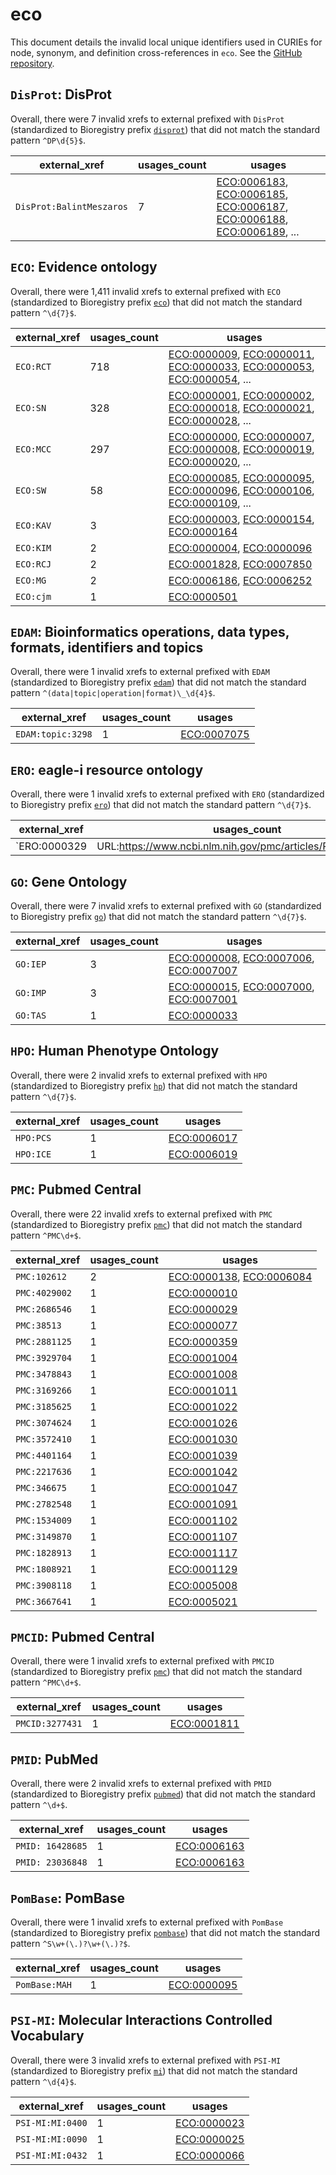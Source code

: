 # eco

This document details the invalid local unique identifiers used in CURIEs
for node, synonym, and definition cross-references in `eco`. See the [GitHub repository](https://github.com/evidenceontology/evidenceontology).


## `DisProt`: DisProt

Overall, there were 7 invalid
xrefs to external prefixed with `DisProt` (standardized to Bioregistry
prefix [`disprot`](https://bioregistry.io/disprot)) that
did not match the standard pattern `^DP\d{5}$`.

| external_xref            |   usages_count | usages                                                                                                                                                                                                                                                                                                     |
|--------------------------|----------------|------------------------------------------------------------------------------------------------------------------------------------------------------------------------------------------------------------------------------------------------------------------------------------------------------------|
| `DisProt:BalintMeszaros` |              7 | [ECO:0006183](http://purl.obolibrary.org/obo/ECO_0006183), [ECO:0006185](http://purl.obolibrary.org/obo/ECO_0006185), [ECO:0006187](http://purl.obolibrary.org/obo/ECO_0006187), [ECO:0006188](http://purl.obolibrary.org/obo/ECO_0006188), [ECO:0006189](http://purl.obolibrary.org/obo/ECO_0006189), ... |

## `ECO`: Evidence ontology

Overall, there were 1,411 invalid
xrefs to external prefixed with `ECO` (standardized to Bioregistry
prefix [`eco`](https://bioregistry.io/eco)) that
did not match the standard pattern `^\d{7}$`.

| external_xref   |   usages_count | usages                                                                                                                                                                                                                                                                                                     |
|-----------------|----------------|------------------------------------------------------------------------------------------------------------------------------------------------------------------------------------------------------------------------------------------------------------------------------------------------------------|
| `ECO:RCT`       |            718 | [ECO:0000009](http://purl.obolibrary.org/obo/ECO_0000009), [ECO:0000011](http://purl.obolibrary.org/obo/ECO_0000011), [ECO:0000033](http://purl.obolibrary.org/obo/ECO_0000033), [ECO:0000053](http://purl.obolibrary.org/obo/ECO_0000053), [ECO:0000054](http://purl.obolibrary.org/obo/ECO_0000054), ... |
| `ECO:SN`        |            328 | [ECO:0000001](http://purl.obolibrary.org/obo/ECO_0000001), [ECO:0000002](http://purl.obolibrary.org/obo/ECO_0000002), [ECO:0000018](http://purl.obolibrary.org/obo/ECO_0000018), [ECO:0000021](http://purl.obolibrary.org/obo/ECO_0000021), [ECO:0000028](http://purl.obolibrary.org/obo/ECO_0000028), ... |
| `ECO:MCC`       |            297 | [ECO:0000000](http://purl.obolibrary.org/obo/ECO_0000000), [ECO:0000007](http://purl.obolibrary.org/obo/ECO_0000007), [ECO:0000008](http://purl.obolibrary.org/obo/ECO_0000008), [ECO:0000019](http://purl.obolibrary.org/obo/ECO_0000019), [ECO:0000020](http://purl.obolibrary.org/obo/ECO_0000020), ... |
| `ECO:SW`        |             58 | [ECO:0000085](http://purl.obolibrary.org/obo/ECO_0000085), [ECO:0000095](http://purl.obolibrary.org/obo/ECO_0000095), [ECO:0000096](http://purl.obolibrary.org/obo/ECO_0000096), [ECO:0000106](http://purl.obolibrary.org/obo/ECO_0000106), [ECO:0000109](http://purl.obolibrary.org/obo/ECO_0000109), ... |
| `ECO:KAV`       |              3 | [ECO:0000003](http://purl.obolibrary.org/obo/ECO_0000003), [ECO:0000154](http://purl.obolibrary.org/obo/ECO_0000154), [ECO:0000164](http://purl.obolibrary.org/obo/ECO_0000164)                                                                                                                            |
| `ECO:KIM`       |              2 | [ECO:0000004](http://purl.obolibrary.org/obo/ECO_0000004), [ECO:0000096](http://purl.obolibrary.org/obo/ECO_0000096)                                                                                                                                                                                       |
| `ECO:RCJ`       |              2 | [ECO:0001828](http://purl.obolibrary.org/obo/ECO_0001828), [ECO:0007850](http://purl.obolibrary.org/obo/ECO_0007850)                                                                                                                                                                                       |
| `ECO:MG`        |              2 | [ECO:0006186](http://purl.obolibrary.org/obo/ECO_0006186), [ECO:0006252](http://purl.obolibrary.org/obo/ECO_0006252)                                                                                                                                                                                       |
| `ECO:cjm`       |              1 | [ECO:0000501](http://purl.obolibrary.org/obo/ECO_0000501)                                                                                                                                                                                                                                                  |

## `EDAM`: Bioinformatics operations, data types, formats, identifiers and topics

Overall, there were 1 invalid
xrefs to external prefixed with `EDAM` (standardized to Bioregistry
prefix [`edam`](https://bioregistry.io/edam)) that
did not match the standard pattern `^(data|topic|operation|format)\_\d{4}$`.

| external_xref     |   usages_count | usages                                                    |
|-------------------|----------------|-----------------------------------------------------------|
| `EDAM:topic:3298` |              1 | [ECO:0007075](http://purl.obolibrary.org/obo/ECO_0007075) |

## `ERO`: eagle-i resource ontology

Overall, there were 1 invalid
xrefs to external prefixed with `ERO` (standardized to Bioregistry
prefix [`ero`](https://bioregistry.io/ero)) that
did not match the standard pattern `^\d{7}$`.

| external_xref                                                           |   usages_count | usages                                                    |
|-------------------------------------------------------------------------|----------------|-----------------------------------------------------------|
| `ERO:0000329|URL:https://www.ncbi.nlm.nih.gov/pmc/articles/PMC3907272/` |              1 | [ECO:0007043](http://purl.obolibrary.org/obo/ECO_0007043) |

## `GO`: Gene Ontology

Overall, there were 7 invalid
xrefs to external prefixed with `GO` (standardized to Bioregistry
prefix [`go`](https://bioregistry.io/go)) that
did not match the standard pattern `^\d{7}$`.

| external_xref   |   usages_count | usages                                                                                                                                                                          |
|-----------------|----------------|---------------------------------------------------------------------------------------------------------------------------------------------------------------------------------|
| `GO:IEP`        |              3 | [ECO:0000008](http://purl.obolibrary.org/obo/ECO_0000008), [ECO:0007006](http://purl.obolibrary.org/obo/ECO_0007006), [ECO:0007007](http://purl.obolibrary.org/obo/ECO_0007007) |
| `GO:IMP`        |              3 | [ECO:0000015](http://purl.obolibrary.org/obo/ECO_0000015), [ECO:0007000](http://purl.obolibrary.org/obo/ECO_0007000), [ECO:0007001](http://purl.obolibrary.org/obo/ECO_0007001) |
| `GO:TAS`        |              1 | [ECO:0000033](http://purl.obolibrary.org/obo/ECO_0000033)                                                                                                                       |

## `HPO`: Human Phenotype Ontology

Overall, there were 2 invalid
xrefs to external prefixed with `HPO` (standardized to Bioregistry
prefix [`hp`](https://bioregistry.io/hp)) that
did not match the standard pattern `^\d{7}$`.

| external_xref   |   usages_count | usages                                                    |
|-----------------|----------------|-----------------------------------------------------------|
| `HPO:PCS`       |              1 | [ECO:0006017](http://purl.obolibrary.org/obo/ECO_0006017) |
| `HPO:ICE`       |              1 | [ECO:0006019](http://purl.obolibrary.org/obo/ECO_0006019) |

## `PMC`: Pubmed Central

Overall, there were 22 invalid
xrefs to external prefixed with `PMC` (standardized to Bioregistry
prefix [`pmc`](https://bioregistry.io/pmc)) that
did not match the standard pattern `^PMC\d+$`.

| external_xref   |   usages_count | usages                                                                                                               |
|-----------------|----------------|----------------------------------------------------------------------------------------------------------------------|
| `PMC:102612`    |              2 | [ECO:0000138](http://purl.obolibrary.org/obo/ECO_0000138), [ECO:0006084](http://purl.obolibrary.org/obo/ECO_0006084) |
| `PMC:4029002`   |              1 | [ECO:0000010](http://purl.obolibrary.org/obo/ECO_0000010)                                                            |
| `PMC:2686546`   |              1 | [ECO:0000029](http://purl.obolibrary.org/obo/ECO_0000029)                                                            |
| `PMC:38513`     |              1 | [ECO:0000077](http://purl.obolibrary.org/obo/ECO_0000077)                                                            |
| `PMC:2881125`   |              1 | [ECO:0000359](http://purl.obolibrary.org/obo/ECO_0000359)                                                            |
| `PMC:3929704`   |              1 | [ECO:0001004](http://purl.obolibrary.org/obo/ECO_0001004)                                                            |
| `PMC:3478843`   |              1 | [ECO:0001008](http://purl.obolibrary.org/obo/ECO_0001008)                                                            |
| `PMC:3169266`   |              1 | [ECO:0001011](http://purl.obolibrary.org/obo/ECO_0001011)                                                            |
| `PMC:3185625`   |              1 | [ECO:0001022](http://purl.obolibrary.org/obo/ECO_0001022)                                                            |
| `PMC:3074624`   |              1 | [ECO:0001026](http://purl.obolibrary.org/obo/ECO_0001026)                                                            |
| `PMC:3572410`   |              1 | [ECO:0001030](http://purl.obolibrary.org/obo/ECO_0001030)                                                            |
| `PMC:4401164`   |              1 | [ECO:0001039](http://purl.obolibrary.org/obo/ECO_0001039)                                                            |
| `PMC:2217636`   |              1 | [ECO:0001042](http://purl.obolibrary.org/obo/ECO_0001042)                                                            |
| `PMC:346675`    |              1 | [ECO:0001047](http://purl.obolibrary.org/obo/ECO_0001047)                                                            |
| `PMC:2782548`   |              1 | [ECO:0001091](http://purl.obolibrary.org/obo/ECO_0001091)                                                            |
| `PMC:1534009`   |              1 | [ECO:0001102](http://purl.obolibrary.org/obo/ECO_0001102)                                                            |
| `PMC:3149870`   |              1 | [ECO:0001107](http://purl.obolibrary.org/obo/ECO_0001107)                                                            |
| `PMC:1828913`   |              1 | [ECO:0001117](http://purl.obolibrary.org/obo/ECO_0001117)                                                            |
| `PMC:1808921`   |              1 | [ECO:0001129](http://purl.obolibrary.org/obo/ECO_0001129)                                                            |
| `PMC:3908118`   |              1 | [ECO:0005008](http://purl.obolibrary.org/obo/ECO_0005008)                                                            |
| `PMC:3667641`   |              1 | [ECO:0005021](http://purl.obolibrary.org/obo/ECO_0005021)                                                            |

## `PMCID`: Pubmed Central

Overall, there were 1 invalid
xrefs to external prefixed with `PMCID` (standardized to Bioregistry
prefix [`pmc`](https://bioregistry.io/pmc)) that
did not match the standard pattern `^PMC\d+$`.

| external_xref   |   usages_count | usages                                                    |
|-----------------|----------------|-----------------------------------------------------------|
| `PMCID:3277431` |              1 | [ECO:0001811](http://purl.obolibrary.org/obo/ECO_0001811) |

## `PMID`: PubMed

Overall, there were 2 invalid
xrefs to external prefixed with `PMID` (standardized to Bioregistry
prefix [`pubmed`](https://bioregistry.io/pubmed)) that
did not match the standard pattern `^\d+$`.

| external_xref    |   usages_count | usages                                                    |
|------------------|----------------|-----------------------------------------------------------|
| `PMID: 16428685` |              1 | [ECO:0006163](http://purl.obolibrary.org/obo/ECO_0006163) |
| `PMID: 23036848` |              1 | [ECO:0006163](http://purl.obolibrary.org/obo/ECO_0006163) |

## `PomBase`: PomBase

Overall, there were 1 invalid
xrefs to external prefixed with `PomBase` (standardized to Bioregistry
prefix [`pombase`](https://bioregistry.io/pombase)) that
did not match the standard pattern `^S\w+(\.)?\w+(\.)?$`.

| external_xref   |   usages_count | usages                                                    |
|-----------------|----------------|-----------------------------------------------------------|
| `PomBase:MAH`   |              1 | [ECO:0000095](http://purl.obolibrary.org/obo/ECO_0000095) |

## `PSI-MI`: Molecular Interactions Controlled Vocabulary

Overall, there were 3 invalid
xrefs to external prefixed with `PSI-MI` (standardized to Bioregistry
prefix [`mi`](https://bioregistry.io/mi)) that
did not match the standard pattern `^\d{4}$`.

| external_xref    |   usages_count | usages                                                    |
|------------------|----------------|-----------------------------------------------------------|
| `PSI-MI:MI:0400` |              1 | [ECO:0000023](http://purl.obolibrary.org/obo/ECO_0000023) |
| `PSI-MI:MI:0090` |              1 | [ECO:0000025](http://purl.obolibrary.org/obo/ECO_0000025) |
| `PSI-MI:MI:0432` |              1 | [ECO:0000066](http://purl.obolibrary.org/obo/ECO_0000066) |


